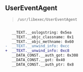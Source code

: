 ## UserEventAgent

> `/usr/libexec/UserEventAgent`

```diff

   __TEXT.__oslogstring: 0x5ea
   __TEXT.__objc_classname: 0x1
   __TEXT.__objc_methname: 0x60
-  __TEXT.__unwind_info: 0xcc
+  __TEXT.__unwind_info: 0xc8
   __DATA_CONST.__auth_got: 0x308
   __DATA_CONST.__got: 0x40
   __DATA_CONST.__auth_ptr: 0x8

```

